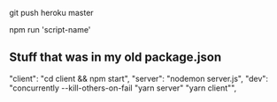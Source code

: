 git push heroku master

npm run 'script-name'

## Stuff that was in my old package.json
"client": "cd client && npm start",
"server": "nodemon server.js",
"dev": "concurrently --kill-others-on-fail \"yarn server\" \"yarn client\"",
